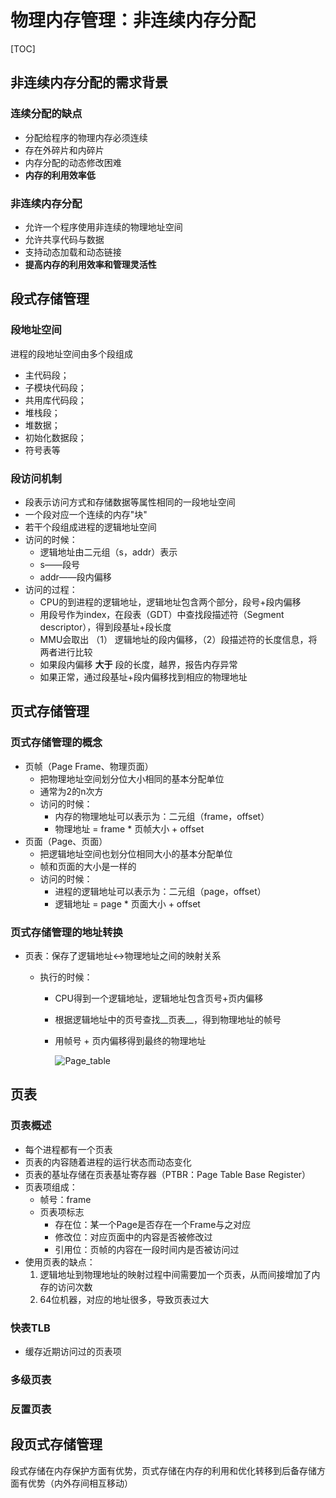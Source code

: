 # 物理内存管理：非连续内存分配

[TOC]

## 非连续内存分配的需求背景

### 连续分配的缺点

- 分配给程序的物理内存必须连续
- 存在外碎片和内碎片
- 内存分配的动态修改困难
- __内存的利用效率低__

### 非连续内存分配

- 允许一个程序使用非连续的物理地址空间
- 允许共享代码与数据
- 支持动态加载和动态链接
- __提高内存的利用效率和管理灵活性__

## 段式存储管理

### 段地址空间

进程的段地址空间由多个段组成

- 主代码段；
- 子模块代码段；
- 共用库代码段；
- 堆栈段；
- 堆数据；
- 初始化数据段；
- 符号表等

### 段访问机制

- 段表示访问方式和存储数据等属性相同的一段地址空间
- 一个段对应一个连续的内存"块"
- 若干个段组成进程的逻辑地址空间
- 访问的时候：
  - 逻辑地址由二元组（s，addr）表示
  - s——段号
  - addr——段内偏移
- 访问的过程：
  - CPU的到进程的逻辑地址，逻辑地址包含两个部分，段号+段内偏移
  - 用段号作为index，在段表（GDT）中查找段描述符（Segment descriptor），得到段基址+段长度
  - MMU会取出 （1） 逻辑地址的段内偏移，（2）段描述符的长度信息，将两者进行比较
  - 如果段内偏移 __大于__ 段的长度，越界，报告内存异常
  - 如果正常，通过段基址+段内偏移找到相应的物理地址

## 页式存储管理

### 页式存储管理的概念

- 页帧（Page Frame、物理页面）
  - 把物理地址空间划分位大小相同的基本分配单位
  - 通常为2的n次方
  - 访问的时候：
    - 内存的物理地址可以表示为：二元组（frame，offset）
    - 物理地址 = frame * 页帧大小 + offset
- 页面（Page、页面）
  - 把逻辑地址空间也划分位相同大小的基本分配单位
  - 帧和页面的大小是一样的
  - 访问的时候：
    - 进程的逻辑地址可以表示为：二元组（page，offset）
    - 逻辑地址 = page * 页面大小 + offset

### 页式存储管理的地址转换

- 页表：保存了逻辑地址<->物理地址之间的映射关系

  - 执行的时候：

    - CPU得到一个逻辑地址，逻辑地址包含页号+页内偏移

    - 根据逻辑地址中的页号查找__页表__，得到物理地址的帧号

    - 用帧号 + 页内偏移得到最终的物理地址

      ![Page_table](F:\学习笔记\Notes\os\pics\page_table.PNG)

## 页表

### 页表概述

- 每个进程都有一个页表
- 页表的内容随着进程的运行状态而动态变化
- 页表的基址存储在页表基址寄存器（PTBR：Page Table Base Register）
- 页表项组成：
  - 帧号：frame
  - 页表项标志
    - 存在位：某一个Page是否存在一个Frame与之对应
    - 修改位：对应页面中的内容是否被修改过
    - 引用位：页帧的内容在一段时间内是否被访问过
- 使用页表的缺点：
  1. 逻辑地址到物理地址的映射过程中间需要加一个页表，从而间接增加了内存的访问次数
  2. 64位机器，对应的地址很多，导致页表过大

### 快表TLB

- 缓存近期访问过的页表项

### 多级页表

### 反置页表

## 段页式存储管理

段式存储在内存保护方面有优势，页式存储在内存的利用和优化转移到后备存储方面有优势（内外存间相互移动）

